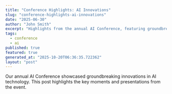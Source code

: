 ```yaml
---
title: "Conference Highlights: AI Innovations"
slug: "conference-highlights-ai-innovations"
date: "2025-06-30"
author: "John Smith"
excerpt: "Highlights from the annual AI Conference, featuring groundbreaking innovations."
tags:
  - conference
  - ai
published: true
featured: true
generated_at: "2025-10-20T06:36:35.722362"
layout: "post"
---
```


Our annual AI Conference showcased groundbreaking innovations in AI technology. This post highlights the key moments and presentations from the event.